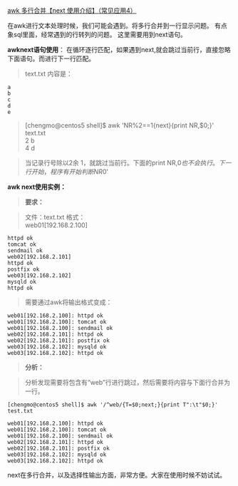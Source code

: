 [awk 多行合并【next 使用介绍】（常见应用4）][0]

在awk进行文本处理时候，我们可能会遇到。将多行合并到一行显示问题。 有点象sql里面，经常遇到的行转列的问题。 这里需要用到next语句。

**awknext语句使用**： 在循环逐行匹配，如果遇到next,就会跳过当前行，直接忽略下面语句。而进行下一行匹配。

> text.txt 内容是：

    a  
    b  
    c  
    d  
    e 

> [chengmo@centos5 shell]$ awk 'NR%2==1{next}{print NR,$0;}' text.txt   
> 2 b  
> 4 d 

> 当记录行号除以2余 1，就跳过当前行。下面的print NR,$0也不会执行。 下一行开始，程序有开始判断NR%2 值。这个时候记录行号是：2 ，就会执行下面语句块：'print NR,$0' 

**awk next使用实例：**

> **要求：**

> 文件：text.txt 格式：  
    web01[192.168.2.100]

    httpd ok  
    tomcat ok  
    sendmail ok  
    web02[192.168.2.101]  
    httpd ok  
    postfix ok  
    web03[192.168.2.102]  
    mysqld ok  
    httpd ok 

> 需要通过awk将输出格式变成：

    web01[192.168.2.100]: httpd ok  
    web01[192.168.2.100]: tomcat ok  
    web01[192.168.2.100]: sendmail ok  
    web02[192.168.2.101]: httpd ok  
    web02[192.168.2.101]: postfix ok  
    web03[192.168.2.102]: mysqld ok  
    web03[192.168.2.102]: httpd ok 

> **分析：**

> 分析发现需要将包含有“web”行进行跳过，然后需要将内容与下面行合并为一行。

    [chengmo@centos5 shell]$ awk '/^web/{T=$0;next;}{print T":\t"$0;}' test.txt

    web01[192.168.2.100]: httpd ok  
    web01[192.168.2.100]: tomcat ok  
    web01[192.168.2.100]: sendmail ok  
    web02[192.168.2.101]: httpd ok  
    web02[192.168.2.101]: postfix ok  
    web03[192.168.2.102]: mysqld ok  
    web03[192.168.2.102]: httpd ok

next在多行合并，以及选择性输出方面，非常方便。大家在使用时候不妨试试。

[0]: http://www.cnblogs.com/chengmo/archive/2010/10/13/1850145.html